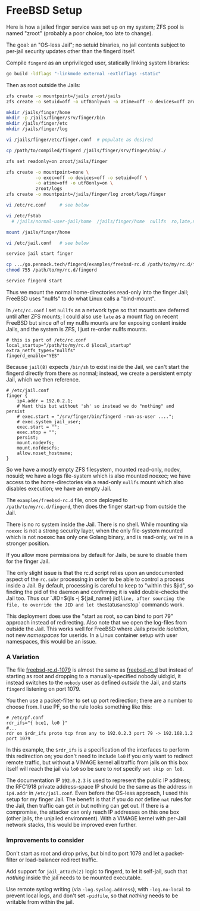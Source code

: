 FreeBSD Setup
=============

Here is how a jailed finger service was set up on my system; ZFS pool is named
"zroot" (probably a poor choice, too late to change).

The goal: an "OS-less Jail"; no setuid binaries, no jail contents subject to
per-jail security updates other than the fingerd itself.

Compile `fingerd` as an unprivileged user, statically linking system
libraries:

```sh
go build -ldflags "-linkmode external -extldflags -static"
```

Then as root outside the Jails:

```sh
zfs create -o mountpoint=/jails zroot/jails
zfs create -o setuid=off -o utf8only=on -o atime=off -o devices=off zroot/jails/finger

mkdir /jails/finger/home
mkdir -p /jails/finger/srv/finger/bin
mkdir /jails/finger/etc
mkdir /jails/finger/log

vi /jails/finger/etc/finger.conf  # populate as desired

cp /path/to/compiled/fingerd /jails/finger/srv/finger/bin/./

zfs set readonly=on zroot/jails/finger

zfs create -o mountpoint=none \
           -o exec=off -o devices=off -o setuid=off \
           -o atime=off -o utf8only=on \
           zroot/logs
zfs create -o mountpoint=/jails/finger/log zroot/logs/finger

vi /etc/rc.conf     # see below

vi /etc/fstab
  # /jails/normal-user-jail/home  /jails/finger/home  nullfs  ro,late,noatime,noexec,nosuid  0  0

mount /jails/finger/home

vi /etc/jail.conf   # see below

service jail start finger

cp .../go.pennock.tech/fingerd/examples/freebsd-rc.d /path/to/my/rc.d/fingerd
chmod 755 /path/to/my/rc.d/fingerd

service fingerd start
```

Thus we mount the normal home-directories read-only into the finger Jail;
FreeBSD uses "nullfs" to do what Linux calls a "bind-mount".

In `/etc/rc.conf` I set `nullfs` as a network type so that mounts are deferred
until after ZFS mounts; I could also use `late` as a mount flag on recent
FreeBSD but since _all_ of my nullfs mounts are for exposing content inside
Jails, and the system is ZFS, I just re-order nullfs mounts.


```
# this is part of /etc/rc.conf
local_startup="/path/to/my/rc.d $local_startup"
extra_netfs_types="nullfs"
fingerd_enable="YES"
```

Because `jail(8)` expects `/bin/sh` to exist inside the Jail, we can't start
the fingerd directly from there as normal; instead, we create a persistent
empty Jail, which we then reference.

```
# /etc/jail.conf
finger {
	ip4.addr = 192.0.2.1;
	# Want this but without 'sh' so instead we do "nothing" and persist
	# exec.start = "/srv/finger/bin/fingerd -run-as-user ....";
	# exec.system_jail_user;
	exec.start = "";
	exec.stop = "";
	persist;
	mount.nodevfs;
	mount.nofdescfs;
	allow.noset_hostname;
}
```

So we have a mostly empty ZFS filesystem, mounted read-only, nodev, nosuid;
we have a logs file-system which is also mounted noexec; we have access to
the home-directories via a read-only `nullfs` mount which also disables
execution; we have an empty Jail.

The `examples/freebsd-rc.d` file, once deployed to `/path/to/my/rc.d/fingerd`,
then does the finger start-up from outside the Jail.

There is no rc system inside the Jail.  There is no shell.  While mounting via
`noexec` is not a strong security layer, when the only file-system mounted
which is not noexec has only one Golang binary, and is read-only, we're in a
stronger position.

If you allow more permissions by default for Jails, be sure to disable them
for the finger Jail.

The only slight issue is that the rc.d script relies upon an undocumented
aspect of the `rc.subr` processing in order to be able to control a process
inside a Jail.  By default, processing is careful to keep to "within this
$jid", so finding the pid of the daemon and confirming it is valid
double-checks the Jail too.  Thus our `JID=$(jls -j ${jail_name} jid)` line,
after sourcing the file, to override the JID and let the `status` and `stop`
commands work.

This deployment does use the "start as root, so can bind to port 79" approach
instead of redirecting.  Also note that we open the log-files from outside the
Jail.  This works well for FreeBSD where Jails provide _isolation_, not new
_namespaces_ for userids.  In a Linux container setup with user namespaces,
this would be an issue.

### A Variation

The file [freebsd-rc.d-1079](./freebsd-rc.d-1079) is almost the same as
[freebsd-rc.d](./freebsd-rc.d) but instead of starting as root and dropping to
a manually-specified nobody uid:gid, it instead switches to the `nobody` user
as defined _outside_ the Jail, and starts `fingerd` listening on port 1079.

You then use a packet-filter to set up port redirection; there are a number to
choose from.  I use PF, so the rule looks something like this:

```
# /etc/pf.conf
rdr_ifs="{ bce1, lo0 }"
#...
rdr on $rdr_ifs proto tcp from any to 192.0.2.3 port 79 -> 192.168.1.2 port 1079
```

In this example, the `$rdr_ifs` is a specification of the interfaces to
perform this redirection on; you don't need to include `lo0` if you only want to
redirect remote traffic, but without a VIMAGE kernel all traffic from jails on
this box itself will reach the jail via `lo0` so be sure to _not_ specify
`set skip on lo0`.

The documentation IP `192.0.2.3` is used to represent the public IP address;
the RFC1918 private address-space IP should be the same as the address in
`ip4.addr` in `/etc/jail.conf`.  Even before the OS-less approach, I used this
setup for my finger Jail.  The benefit is that if you do _not_ define `nat`
rules for the Jail, then traffic can get _in_ but nothing can get out.  If
there is a compromise, the attacker can only reach IP addresses on this one
box (other jails, the unjailed environment).  With a VIMAGE kernel with
per-Jail network stacks, this would be improved even further.

### Improvements to consider

Don't start as root and drop privs, but bind to port 1079 and let a
packet-filter or load-balancer redirect traffic.

Add support for `jail_attach(2)` logic to fingerd, to let it self-jail, such
that _nothing_ inside the jail needs to be mounted executable.

Use remote syslog writing (via `-log.syslog.address`), with `-log.no-local` to
prevent local logs, and don't set `-pidfile`, so that _nothing_ needs to be
writable from within the jail.
